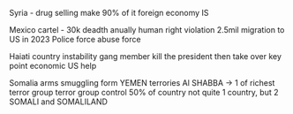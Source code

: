 Syria - drug selling make 90% of it foreign economy
	IS

Mexico
	 cartel - 30k deadth anually
	  human right violation
	  2.5mil migration to US in 2023
	  Police force abuse  force

Haiati
	 country instability
	 gang member kill the president then take over key point economic
	 US help

Somalia
	 arms smuggling form YEMEN
	 terrories Al SHABBA -> 1 of richest terror group 
	 terror group control 50% of country 
	 not quite 1 country, but 2
	 SOMALI and SOMALILAND